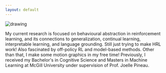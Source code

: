 ```yaml
---
layout: default
---
```


<img src="https://github.com/oxwhirl/home/blob/master/assets/img/matt.jpg?raw=true" alt="drawing" class="portrait"/>

My current research is focused on behavioural abstraction in reinforcement learning, and its connections to generalization, continual learning, interpretable learning, and language grounding. Still just trying to make HRL work! Also fascinated by off-policy RL and model-based methods. Other than that, I make some motion graphics in my free time!
Previously, I received my Bachelor's in Cognitive Science and Masters in Machine Learning at McGill University under supervision of Prof. Joelle Pineau.
